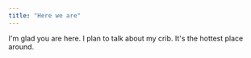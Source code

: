 ```yaml
---
title: "Here we are"
---
```


I'm glad you are here. I plan to talk about my crib. It's the hottest place around. 
